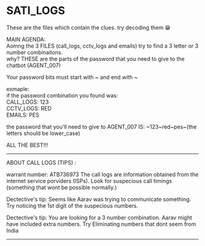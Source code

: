 # SATI_LOGS
These are the files which contain the clues. try decoding them 😁<br>

MAIN AGENDA: <br>
Aomng the 3 FILES (call_logs, cctv_logs and emails) try to find a 3 letter or 3 number combinaitons.<br>
why? THESE are the parts of the password that you need to give to the chatbot (AGENT_007) <br>

Your password bits must start with ~ and end with ~ <br>

exmaple: <br>
if the password combination you found was: <br>
CALL_LOGS: 123<br>
CCTV_LOGS: RED<br>
EMAILS: PES<br>

the password that you'll need to give to AGENT_007 IS: \~123\~red\~pes\~(the letters should be lower_case)<br>

ALL THE BEST!!! <br>
____________________________________________________________________________________________________________________________________________________________
ABOUT CALL LOGS (TIPS) : 

warrant number: ATB736973
The call logs are information obtained from the internet service porviders (ISPs). Look for suspecious call timings (something that wont be possible normally.)

Dectective's tip: Seems like Aarav was trying to communicate something. Try noticing the 1st digit of the suspecious numbers. 

Dectective's tip: You are looking for a 3 number combination. Aarav might have included extra numbers. Try Eliminating numbers that dont seem from India
____________________________________________________________________________________________________________________________________________________________
